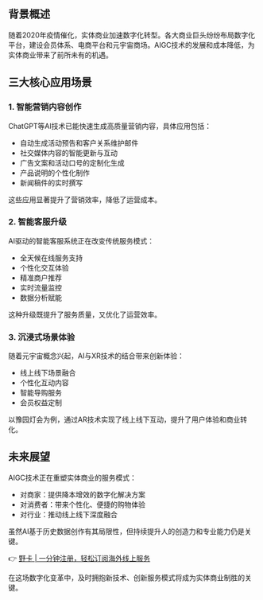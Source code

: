 ## 背景概述

随着2020年疫情催化，实体商业加速数字化转型。各大商业巨头纷纷布局数字化平台，建设会员体系、电商平台和元宇宙商场。AIGC技术的发展和成本降低，为实体商业带来了前所未有的机遇。

## 三大核心应用场景

### 1. 智能营销内容创作

ChatGPT等AI技术已能快速生成高质量营销内容，具体应用包括：

- 自动生成活动预告和客户关系维护邮件
- 社交媒体内容的智能更新与互动
- 广告文案和活动口号的定制化生成
- 产品说明的个性化制作
- 新闻稿件的实时撰写

这些应用显著提升了营销效率，降低了运营成本。

### 2. 智能客服升级

AI驱动的智能客服系统正在改变传统服务模式：

- 全天候在线服务支持
- 个性化交互体验
- 精准商户推荐
- 实时流量监控
- 数据分析赋能

这种升级既提升了服务质量，又优化了运营效率。

### 3. 沉浸式场景体验

随着元宇宙概念兴起，AI与XR技术的结合带来创新体验：

- 线上线下场景融合
- 个性化互动内容
- 智能导购服务
- 会员权益定制

以豫园灯会为例，通过AR技术实现了线上线下互动，提升了用户体验和商业转化。

## 未来展望

AIGC技术正在重塑实体商业的服务模式：

- 对商家：提供降本增效的数字化解决方案
- 对消费者：带来个性化、便捷的购物体验
- 对行业：推动线上线下深度融合

虽然AI基于历史数据创作有其局限性，但持续提升人的创造力和专业能力仍是关键。

👉 [野卡 | 一分钟注册，轻松订阅海外线上服务](https://bit.ly/bewildcard)

在这场数字化变革中，及时拥抱新技术、创新服务模式将成为实体商业制胜的关键。